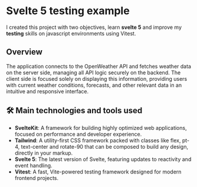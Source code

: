 # Svelte 5 testing example

I created this project with two objectives, learn **svelte 5** and improve my **testing** skills on javascript environments using Vitest.

## Overview

The application connects to the OpenWeather API and fetches weather data on the server side, managing all API logic securely on the backend. The client side is focused solely on displaying this information, providing users with current weather conditions, forecasts, and other relevant data in an intuitive and responsive interface.

## 🛠️ Main technologies and tools used

- **SvelteKit**: A framework for building highly optimized web applications, focused on performance and developer experience.
- **Tailwind**: A utility-first CSS framework packed with classes like flex, pt-4, text-center and rotate-90 that can be composed to build any design, directly in your markup.
- **Svelte 5**: The latest version of Svelte, featuring updates to reactivity and event handling.
- **Vitest**: A fast, Vite-powered testing framework designed for modern frontend projects.






